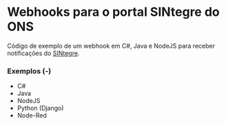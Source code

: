 Webhooks para o portal SINtegre do ONS
=============

Código de exemplo de um webhook em C#, Java e NodeJS para receber notificações do [SINtegre](https://sintegre.ons.org.br).

### Exemplos (-)

- C#
- Java
- NodeJS
- Python (Django)
- Node-Red
